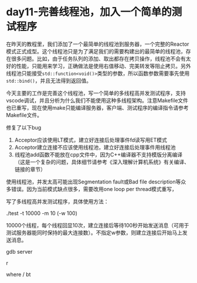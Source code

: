 # day11-完善线程池，加入一个简单的测试程序

在昨天的教程里，我们添加了一个最简单的线程池到服务器，一个完整的Reactor模式正式成型。这个线程池只是为了满足我们的需要构建出的最简单的线程池，存在很多问题。比如，由于任务队列的添加、取出都存在拷贝操作，线程池不会有太好的性能，只能用来学习，正确做法是使用右值移动、完美转发等阻止拷贝。另外线程池只能接受`std::function<void()>`类型的参数，所以函数参数需要事先使用`std::bind()`，并且无法得到返回值。

今天主要的工作是完善这个线程池，写一个简单的多线程高并发测试程序，支持vscode调试，并且分析为什么我们不能使用这种多线程架构。注意Makefile文件也已重写，现在使用make只能编译服务器，客户端、测试程序的编译指令请参考Makefile文件。

修复了以下bug
1. Acceptor应该使用LT模式，建立好连接后处理事件fd读写用ET模式
2. Acceptor建立连接不应该使用线程池，建立好连接后处理事件用线程池
3. 线程池add函数不能放在cpp文件中，因为C++编译器不支持模版分离编译（这是一个复杂的问题，具体细节请参考《深入理解计算机系统》有关编译、链接的章节）

使用线程池，并发太高可能出现Segmentation fault或Bad file description等众多错误。因为当前模式缺点很多，需要改用one loop per thread模式重写，

写了多线程高并发测试程序，具体使用方法：

./test -t 10000 -m 10 (-w 100)

10000个线程，每个线程回显10次，建立连接后等待100秒开始发送消息（可用于测试服务器能同时保持的最大连接数）。不指定w参数，则建立连接后开始马上发送消息。

gdb server

r

where / bt